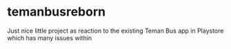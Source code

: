 # temanbusreborn
Just nice little project as reaction to the existing Teman Bus app in Playstore which has many issues within
